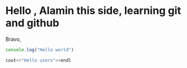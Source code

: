# Hello , Alamin this side, learning git and github

Bravo, 

```javascript
console.log("Hello world")
```

```c++
cout<<"Hello users"<<endl
```